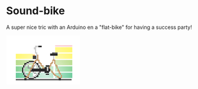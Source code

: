 # Sound-bike

A super nice tric with an Arduino en a "flat-bike" for having a success party!

![sound-bike](sound-bike.gif)
